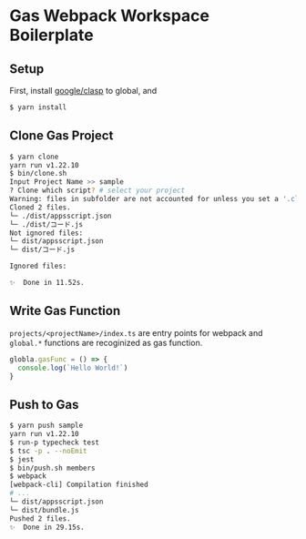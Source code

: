 # Gas Webpack Workspace Boilerplate

## Setup

First, install [google/clasp](https://github.com/google/clasp) to global, and

``` bash
$ yarn install
```

## Clone Gas Project

``` bash
$ yarn clone
yarn run v1.22.10
$ bin/clone.sh
Input Project Name >> sample
? Clone which script? # select your project
Warning: files in subfolder are not accounted for unless you set a '.claspignore' file.
Cloned 2 files.
└─ ./dist/appsscript.json
└─ ./dist/コード.js
Not ignored files:
└─ dist/appsscript.json
└─ dist/コード.js

Ignored files:

✨  Done in 11.52s.
```

## Write Gas Function

`projects/<projectName>/index.ts` are entry points for webpack and `global.*` functions are recoginized as gas function.

``` typescript:projects/sample/index.ts
globla.gasFunc = () => {
  console.log(`Hello World!`)
}
```

## Push to Gas

``` bash
$ yarn push sample
yarn run v1.22.10
$ run-p typecheck test
$ tsc -p . --noEmit
$ jest
$ bin/push.sh members
$ webpack
[webpack-cli] Compilation finished
# ...
└─ dist/appsscript.json
└─ dist/bundle.js
Pushed 2 files.
✨  Done in 29.15s.
```
